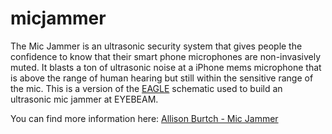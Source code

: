 # micjammer

The Mic Jammer is an ultrasonic security system that gives people the
confidence to know that their smart phone microphones are non-invasively muted.
It blasts a ton of ultrasonic noise at a iPhone mems microphone that is
above the range of human hearing but still within the sensitive range of the mic.
This is a version of the [EAGLE](https://en.wikipedia.org/wiki/EAGLE_(program))
schematic used to build an ultrasonic mic jammer at EYEBEAM.

You can find more information here: [Allison Burtch - Mic Jammer](https://allisonburtch.github.io/mic-jammer/)
